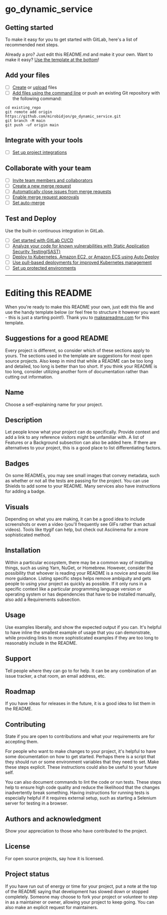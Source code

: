 # go_dynamic_service



## Getting started

To make it easy for you to get started with GitLab, here's a list of recommended next steps.

Already a pro? Just edit this README.md and make it your own. Want to make it easy? [Use the template at the bottom](#editing-this-readme)!

## Add your files

- [ ] [Create](https://docs.github.com/ee/user/project/repository/web_editor.html#create-a-file) or [upload](https://docs.github.com/ee/user/project/repository/web_editor.html#upload-a-file) files
- [ ] [Add files using the command line](https://docs.github.com/ee/gitlab-basics/add-file.html#add-a-file-using-the-command-line) or push an existing Git repository with the following command:

```
cd existing_repo
git remote add origin https://github.com/mirobidjon/go_dynamic_service.git
git branch -M main
git push -uf origin main
```

## Integrate with your tools

- [ ] [Set up project integrations](https://github.com/mirobidjon/go_dynamic_service/-/settings/integrations)

## Collaborate with your team

- [ ] [Invite team members and collaborators](https://docs.github.com/ee/user/project/members/)
- [ ] [Create a new merge request](https://docs.github.com/ee/user/project/merge_requests/creating_merge_requests.html)
- [ ] [Automatically close issues from merge requests](https://docs.github.com/ee/user/project/issues/managing_issues.html#closing-issues-automatically)
- [ ] [Enable merge request approvals](https://docs.github.com/ee/user/project/merge_requests/approvals/)
- [ ] [Set auto-merge](https://docs.github.com/ee/user/project/merge_requests/merge_when_pipeline_succeeds.html)

## Test and Deploy

Use the built-in continuous integration in GitLab.

- [ ] [Get started with GitLab CI/CD](https://docs.github.com/ee/ci/quick_start/index.html)
- [ ] [Analyze your code for known vulnerabilities with Static Application Security Testing(SAST)](https://docs.github.com/ee/user/application_security/sast/)
- [ ] [Deploy to Kubernetes, Amazon EC2, or Amazon ECS using Auto Deploy](https://docs.github.com/ee/topics/autodevops/requirements.html)
- [ ] [Use pull-based deployments for improved Kubernetes management](https://docs.github.com/ee/user/clusters/agent/)
- [ ] [Set up protected environments](https://docs.github.com/ee/ci/environments/protected_environments.html)

***

# Editing this README

When you're ready to make this README your own, just edit this file and use the handy template below (or feel free to structure it however you want - this is just a starting point!). Thank you to [makeareadme.com](https://www.makeareadme.com/) for this template.

## Suggestions for a good README
Every project is different, so consider which of these sections apply to yours. The sections used in the template are suggestions for most open source projects. Also keep in mind that while a README can be too long and detailed, too long is better than too short. If you think your README is too long, consider utilizing another form of documentation rather than cutting out information.

## Name
Choose a self-explaining name for your project.

## Description
Let people know what your project can do specifically. Provide context and add a link to any reference visitors might be unfamiliar with. A list of Features or a Background subsection can also be added here. If there are alternatives to your project, this is a good place to list differentiating factors.

## Badges
On some READMEs, you may see small images that convey metadata, such as whether or not all the tests are passing for the project. You can use Shields to add some to your README. Many services also have instructions for adding a badge.

## Visuals
Depending on what you are making, it can be a good idea to include screenshots or even a video (you'll frequently see GIFs rather than actual videos). Tools like ttygif can help, but check out Asciinema for a more sophisticated method.

## Installation
Within a particular ecosystem, there may be a common way of installing things, such as using Yarn, NuGet, or Homebrew. However, consider the possibility that whoever is reading your README is a novice and would like more guidance. Listing specific steps helps remove ambiguity and gets people to using your project as quickly as possible. If it only runs in a specific context like a particular programming language version or operating system or has dependencies that have to be installed manually, also add a Requirements subsection.

## Usage
Use examples liberally, and show the expected output if you can. It's helpful to have inline the smallest example of usage that you can demonstrate, while providing links to more sophisticated examples if they are too long to reasonably include in the README.

## Support
Tell people where they can go to for help. It can be any combination of an issue tracker, a chat room, an email address, etc.

## Roadmap
If you have ideas for releases in the future, it is a good idea to list them in the README.

## Contributing
State if you are open to contributions and what your requirements are for accepting them.

For people who want to make changes to your project, it's helpful to have some documentation on how to get started. Perhaps there is a script that they should run or some environment variables that they need to set. Make these steps explicit. These instructions could also be useful to your future self.

You can also document commands to lint the code or run tests. These steps help to ensure high code quality and reduce the likelihood that the changes inadvertently break something. Having instructions for running tests is especially helpful if it requires external setup, such as starting a Selenium server for testing in a browser.

## Authors and acknowledgment
Show your appreciation to those who have contributed to the project.

## License
For open source projects, say how it is licensed.

## Project status
If you have run out of energy or time for your project, put a note at the top of the README saying that development has slowed down or stopped completely. Someone may choose to fork your project or volunteer to step in as a maintainer or owner, allowing your project to keep going. You can also make an explicit request for maintainers.
